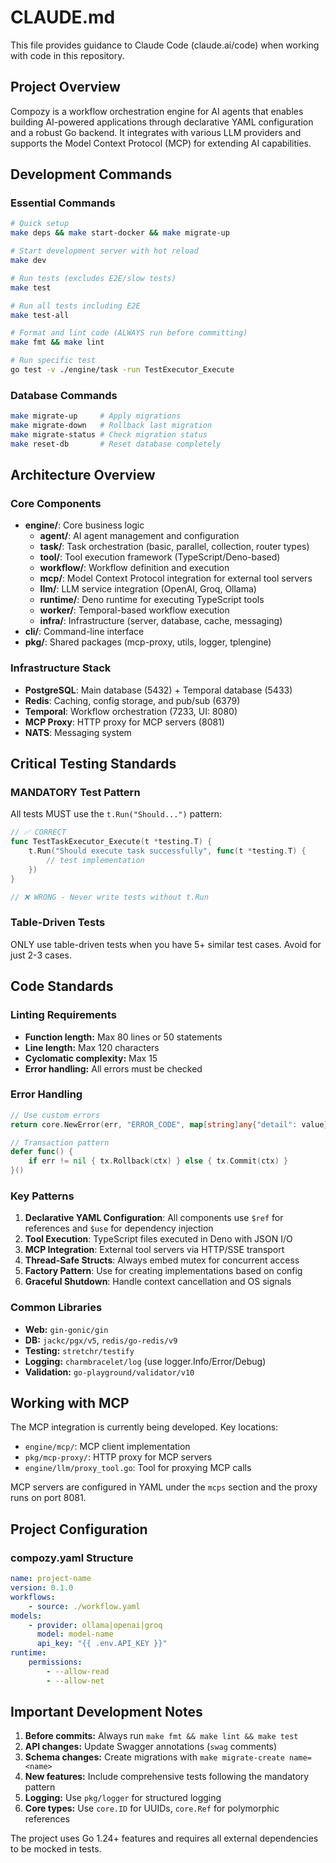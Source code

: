 # CLAUDE.md

This file provides guidance to Claude Code (claude.ai/code) when working with code in this repository.

## Project Overview

Compozy is a workflow orchestration engine for AI agents that enables building AI-powered applications through declarative YAML configuration and a robust Go backend. It integrates with various LLM providers and supports the Model Context Protocol (MCP) for extending AI capabilities.

## Development Commands

### Essential Commands

```bash
# Quick setup
make deps && make start-docker && make migrate-up

# Start development server with hot reload
make dev

# Run tests (excludes E2E/slow tests)
make test

# Run all tests including E2E
make test-all

# Format and lint code (ALWAYS run before committing)
make fmt && make lint

# Run specific test
go test -v ./engine/task -run TestExecutor_Execute
```

### Database Commands

```bash
make migrate-up     # Apply migrations
make migrate-down   # Rollback last migration
make migrate-status # Check migration status
make reset-db       # Reset database completely
```

## Architecture Overview

### Core Components

- **engine/**: Core business logic
    - **agent/**: AI agent management and configuration
    - **task/**: Task orchestration (basic, parallel, collection, router types)
    - **tool/**: Tool execution framework (TypeScript/Deno-based)
    - **workflow/**: Workflow definition and execution
    - **mcp/**: Model Context Protocol integration for external tool servers
    - **llm/**: LLM service integration (OpenAI, Groq, Ollama)
    - **runtime/**: Deno runtime for executing TypeScript tools
    - **worker/**: Temporal-based workflow execution
    - **infra/**: Infrastructure (server, database, cache, messaging)
- **cli/**: Command-line interface
- **pkg/**: Shared packages (mcp-proxy, utils, logger, tplengine)

### Infrastructure Stack

- **PostgreSQL**: Main database (5432) + Temporal database (5433)
- **Redis**: Caching, config storage, and pub/sub (6379)
- **Temporal**: Workflow orchestration (7233, UI: 8080)
- **MCP Proxy**: HTTP proxy for MCP servers (8081)
- **NATS**: Messaging system

## Critical Testing Standards

### MANDATORY Test Pattern

All tests MUST use the `t.Run("Should...")` pattern:

```go
// ✅ CORRECT
func TestTaskExecutor_Execute(t *testing.T) {
    t.Run("Should execute task successfully", func(t *testing.T) {
        // test implementation
    })
}

// ❌ WRONG - Never write tests without t.Run
```

### Table-Driven Tests

ONLY use table-driven tests when you have 5+ similar test cases. Avoid for just 2-3 cases.

## Code Standards

### Linting Requirements

- **Function length:** Max 80 lines or 50 statements
- **Line length:** Max 120 characters
- **Cyclomatic complexity:** Max 15
- **Error handling:** All errors must be checked

### Error Handling

```go
// Use custom errors
return core.NewError(err, "ERROR_CODE", map[string]any{"detail": value})

// Transaction pattern
defer func() {
    if err != nil { tx.Rollback(ctx) } else { tx.Commit(ctx) }
}()
```

### Key Patterns

1. **Declarative YAML Configuration**: All components use `$ref` for references and `$use` for dependency injection
2. **Tool Execution**: TypeScript files executed in Deno with JSON I/O
3. **MCP Integration**: External tool servers via HTTP/SSE transport
4. **Thread-Safe Structs**: Always embed mutex for concurrent access
5. **Factory Pattern**: Use for creating implementations based on config
6. **Graceful Shutdown**: Handle context cancellation and OS signals

### Common Libraries

- **Web:** `gin-gonic/gin`
- **DB:** `jackc/pgx/v5`, `redis/go-redis/v9`
- **Testing:** `stretchr/testify`
- **Logging:** `charmbracelet/log` (use logger.Info/Error/Debug)
- **Validation:** `go-playground/validator/v10`

## Working with MCP

The MCP integration is currently being developed. Key locations:

- `engine/mcp/`: MCP client implementation
- `pkg/mcp-proxy/`: HTTP proxy for MCP servers
- `engine/llm/proxy_tool.go`: Tool for proxying MCP calls

MCP servers are configured in YAML under the `mcps` section and the proxy runs on port 8081.

## Project Configuration

### compozy.yaml Structure

```yaml
name: project-name
version: 0.1.0
workflows:
    - source: ./workflow.yaml
models:
    - provider: ollama|openai|groq
      model: model-name
      api_key: "{{ .env.API_KEY }}"
runtime:
    permissions:
        - --allow-read
        - --allow-net
```

## Important Development Notes

1. **Before commits:** Always run `make fmt && make lint && make test`
2. **API changes:** Update Swagger annotations (`swag` comments)
3. **Schema changes:** Create migrations with `make migrate-create name=<name>`
4. **New features:** Include comprehensive tests following the mandatory pattern
5. **Logging:** Use `pkg/logger` for structured logging
6. **Core types:** Use `core.ID` for UUIDs, `core.Ref` for polymorphic references

The project uses Go 1.24+ features and requires all external dependencies to be mocked in tests.
